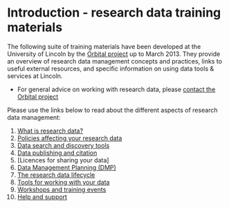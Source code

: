 # Introduction - research data training materials

The following suite of training materials have been developed at the University of Lincoln by the [Orbital project](http://orbital.blogs.lincoln.ac.uk/) up to March 2013. They provide an overview of research data management concepts and practices, links to useful external resources, and specific information on using data tools & services at Lincoln.

* For general advice on working with research data, please [contact the Orbital project](https://orbital.lincoln.ac.uk/contact)

Please use the links below to read about the different aspects of research data management:

1. [What is research data?](https://orbital.lincoln.ac.uk/training-what)
2. [Policies affecting your research data](https://orbital.lincoln.ac.uk/training-policies)
3. [Data search and discovery tools](https://orbital.lincoln.ac.uk/training-discovery)
4. [Data publishing and citation](https://orbital.lincoln.ac.uk/training-pubcite)
5. [Licences for sharing your data]
6. [Data Management Planning (DMP)](https://orbital.lincoln.ac.uk/training-dmp)
7. [The research data lifecycle](https://orbital.lincoln.ac.uk/training-lifecycle)
8. [Tools for working with your data](https://orbital.lincoln.ac.uk/training-tools)
9. [Workshops and training events](https://orbital.lincoln.ac.uk/training-workshops)
10. [Help and support](https://orbital.lincoln.ac.uk/contact)